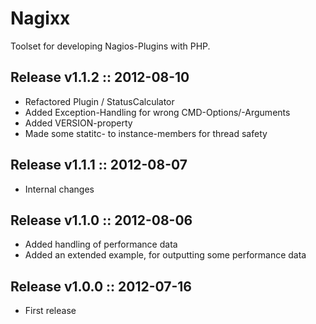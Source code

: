 Nagixx
======

Toolset for developing Nagios-Plugins with PHP.



Release v1.1.2 :: 2012-08-10
----------------------------

- Refactored Plugin / StatusCalculator
- Added Exception-Handling for wrong CMD-Options/-Arguments
- Added VERSION-property
- Made some statitc- to instance-members for thread safety



Release v1.1.1 :: 2012-08-07
----------------------------

- Internal changes



Release v1.1.0 :: 2012-08-06
----------------------------

- Added handling of performance data
- Added an extended example, for outputting some performance data



Release v1.0.0 :: 2012-07-16
----------------------------

- First release